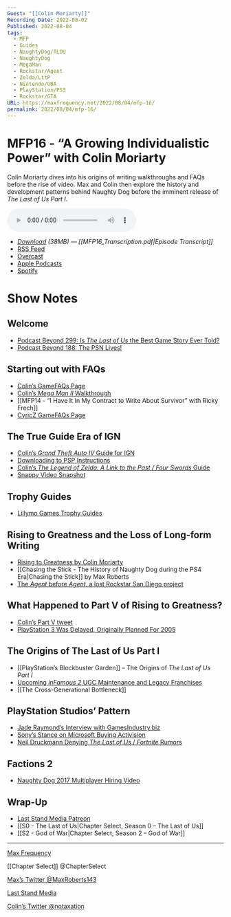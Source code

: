 ```yaml
---
Guest: "[[Colin Moriarty]]"
Recording Date: 2022-08-02
Published: 2022-08-04
tags:
  - MFP
  - Guides
  - NaughtyDog/TLOU
  - NaughtyDog
  - MegaMan
  - Rockstar/Agent
  - Zelda/LttP
  - Nintendo/GBA
  - PlayStation/PS3
  - Rockstar/GTA
URL: https://maxfrequency.net/2022/08/04/mfp-16/
permalink: 2022/08/04/mfp-16/
---
```

# MFP16 - “A Growing Individualistic Power” with Colin Moriarty

Colin Moriarty dives into his origins of writing walkthroughs and FAQs before the rise of video. Max and Colin then explore the history and development patterns behind Naughty Dog before the imminent release of *The Last of Us Part I*.

<audio controls>
  <source src="https://traffic.libsyn.com/maxfrequency/MF16_Final.mp3">
</audio>

- *[Download](https://traffic.libsyn.com/maxfrequency/MF16_Final.mp3) (38MB)  — [[MFP16_Transcription.pdf|Episode Transcript]]*
- [RSS Feed](https://maxfrequency.libsyn.com/rss)
- [Overcast](https://overcast.fm/itunes1557043396)
- [Apple Podcasts](https://podcasts.apple.com/us/podcast/the-max-frequency-podcast/id1557043396)
- [Spotify](https://open.spotify.com/show/3W1LwBNmhZ6s5QmQViWXKn)

# Show Notes
## Welcome

- [Podcast Beyond 299: Is *The Last of Us* the Best Game Story Ever Told?](https://beyond.libsyn.com/podcast-beyond-episode-299)
- [Podcast Beyond 188: The PSN Lives!](https://beyond.libsyn.com/podcast-beyond-the-psn-lives)
## Starting out with FAQs

- [Colin’s GameFAQs Page](https://gamefaqs.gamespot.com/community/CMoriarty/contributions)
- [Colin’s *Mega Man II* Walkthrough](https://gamefaqs.gamespot.com/gameboy/563279-mega-man-ii/faqs/18798)
- [[MFP14 - “I Have It In My Contract to Write About Survivor” with Ricky Frech]]
- [CyricZ GameFAQs Page](https://gamefaqs.gamespot.com/community/CyricZ)
## The True Guide Era of IGN

- [Colin’s *Grand Theft Auto IV* Guide for IGN](https://web.archive.org/web/20080503024401/http://guides.ign.com/guides/907969/index.html)
- [Downloading to PSP Instructions](https://web.archive.org/web/20090105190738/http://guides.ign.com/guides/907969/page_11.html)
- [Colin’s *The Legend of Zelda: A Link to the Past / Four Swords* Guide](https://web.archive.org/web/20040604135710/http://guides.ign.com/guides/482080/index.html)
- [Snappy Video Snapshot](https://www.vintagecomputing.com/index.php/archives/754/retro-scan-of-the-week-snappy-video-snapshot)
## Trophy Guides

- [Lillymo Games Trophy Guides](https://lillymogames.com/trophy-guide)
## Rising to Greatness and the Loss of Long-form Writing

- [Rising to Greatness by Colin Moriarty](https://www.ign.com/articles/2013/10/04/rising-to-greatness-the-history-of-naughty-dog)
- [[Chasing the Stick - The History of Naughty Dog during the PS4 Era|Chasing the Stick]] by Max Roberts
- [The *Agent* before *Agent*, a lost Rockstar San Diego project](https://www.polygon.com/features/2019/2/21/18118822/agent-rockstar-san-diego)
## What Happened to Part V of Rising to Greatness?

- [Colin’s Part V tweet](https://twitter.com/notaxation/status/509846352575336450)
- [PlayStation 3 Was Delayed, Originally Planned For 2005](https://www.ign.com/articles/2013/10/08/playstation-3-was-delayed-originally-planned-for-2005)
## The Origins of The Last of Us Part I

- [[PlayStation’s Blockbuster Garden]] – The Origins of *The Last of Us Part I*
- [Upcoming *inFamous 2* UGC Maintenance and Legacy Franchises](https://www.suckerpunch.com/category/news/#modal?https://www.suckerpunch.com/upcoming-infamous-2-ugc-maintenance-and-legacy-franchises/)
- [[The Cross-Generational Bottleneck]]
## PlayStation Studios’ Pattern

- [Jade Raymond’s Interview with GamesIndustry.biz](https://www.gamesindustry.biz/jade-raymonds-haven-studio-is-already-inspiring-other-playstation-studios-and-not-just-with-its-game)
- [Sony’s Stance on Microsoft Buying Activision](https://www.eurogamer.net/sony-doesnt-sound-thrilled-microsoft-is-buying-call-of-duty-maker-activision)
- [Neil Druckmann Denying *The Last of Us* / *Fortnite* Rumors](https://twitter.com/Neil_Druckmann/status/1551301460805033984)
## Factions 2

- [Naughty Dog 2017 Multiplayer Hiring Video](https://youtube.com/watch?v=NyMFedzlahk&t=52)
## Wrap-Up

- [Last Stand Media Patreon](https://www.patreon.com/laststandmedia)
- [[S0 - The Last of Us|Chapter Select, Season 0 – The Last of Us]]
- [[S2 - God of War|Chapter Select, Season 2 – God of War]]

---
[Max Frequency](https://www.maxfrequency.net/)

[[Chapter Select]] @ChapterSelect

[Max’s Twitter @MaxRoberts143](https://www.twitter.com/MaxRoberts143)

[Last Stand Media](https://laststandmedia.com/)

[Colin’s Twitter @notaxation](https://twitter.com/notaxation)